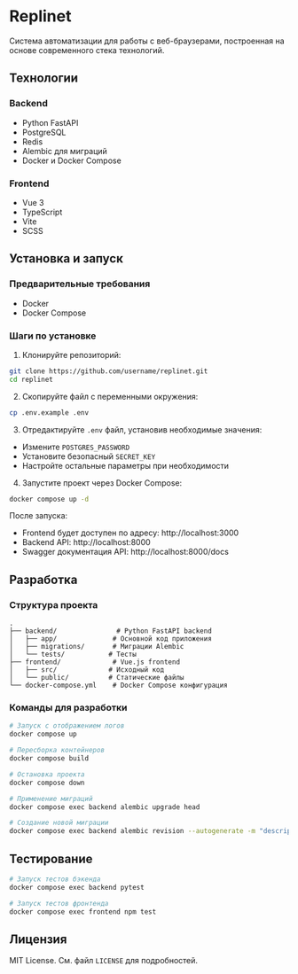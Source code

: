 # Replinet

Система автоматизации для работы с веб-браузерами, построенная на основе современного стека технологий.

## Технологии

### Backend
- Python FastAPI
- PostgreSQL
- Redis
- Alembic для миграций
- Docker и Docker Compose

### Frontend
- Vue 3
- TypeScript
- Vite
- SCSS

## Установка и запуск

### Предварительные требования
- Docker
- Docker Compose

### Шаги по установке

1. Клонируйте репозиторий:
```bash
git clone https://github.com/username/replinet.git
cd replinet
```

2. Скопируйте файл с переменными окружения:
```bash
cp .env.example .env
```

3. Отредактируйте `.env` файл, установив необходимые значения:
- Измените `POSTGRES_PASSWORD`
- Установите безопасный `SECRET_KEY`
- Настройте остальные параметры при необходимости

4. Запустите проект через Docker Compose:
```bash
docker compose up -d
```

После запуска:
- Frontend будет доступен по адресу: http://localhost:3000
- Backend API: http://localhost:8000
- Swagger документация API: http://localhost:8000/docs

## Разработка

### Структура проекта

```
.
├── backend/               # Python FastAPI backend
│   ├── app/              # Основной код приложения
│   ├── migrations/       # Миграции Alembic
│   └── tests/           # Тесты
├── frontend/             # Vue.js frontend
│   ├── src/             # Исходный код
│   └── public/          # Статические файлы
└── docker-compose.yml    # Docker Compose конфигурация
```

### Команды для разработки

```bash
# Запуск с отображением логов
docker compose up

# Пересборка контейнеров
docker compose build

# Остановка проекта
docker compose down

# Применение миграций
docker compose exec backend alembic upgrade head

# Создание новой миграции
docker compose exec backend alembic revision --autogenerate -m "description"
```

## Тестирование

```bash
# Запуск тестов бэкенда
docker compose exec backend pytest

# Запуск тестов фронтенда
docker compose exec frontend npm test
```

## Лицензия

MIT License. См. файл `LICENSE` для подробностей.